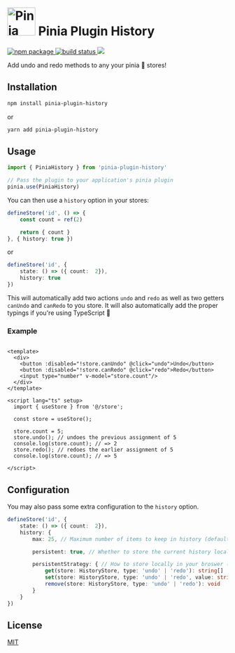 <h1>
  <img height="64" src="https://pinia.esm.dev/logo.svg" alt="Pinia logo">
  Pinia Plugin History
</h1>

<a href="https://npmjs.com/package/pinia-plugin-history">
  <img src="https://badgen.net/npm/v/pinia-plugin-history" alt="npm package">
</a>
<a href="https://github.com/yassilah/pinia-plugin-history/actions/workflows/run-tests.yml">
  <img src="https://github.com/yassilah/pinia-plugin-history/actions/workflows/run-tests.yml/badge.svg" alt="build status">
</a>
<a href="https://codecov.io/gh/yassilah/pinia-plugin-history">
  <img src="https://codecov.io/gh/yassilah/pinia-plugin-history/branch/main/graph/badge.svg"/>
</a>

Add undo and redo methods to any your pinia 🍍 stores!

## Installation

```sh
npm install pinia-plugin-history
```
or

```sh
yarn add pinia-plugin-history
```

## Usage

```ts
import { PiniaHistory } from 'pinia-plugin-history'

// Pass the plugin to your application's pinia plugin
pinia.use(PiniaHistory)
```

You can then use a `history` option in your stores:

```ts
defineStore('id', () => {
    const count = ref(2)

    return { count }
}, { history: true })
```
or 

```ts
defineStore('id', {
    state: () => ({ count:  2}),
    history: true
})
```

This will automatically add two actions `undo` and `redo` as well as two getters `canUndo` and `canRedo` to you store. It will also automatically add the proper typings if you're using TypeScript 🎉

### Example

```vue

<template>
  <div>
    <button :disabled="!store.canUndo" @click="undo">Undo</button>
    <button :disabled="!store.canRedo" @click="redo">Redo</button>
    <input type="number" v-model="store.count"/>
  </div>
</template>

<script lang="ts" setup>
  import { useStore } from '@/store';

  const store = useStore();

  store.count = 5;
  store.undo(); // undoes the previous assignment of 5
  console.log(store.count); // => 2
  store.redo(); // redoes the earlier assignment of 5
  console.log(store.count); // => 5

</script>
```

## Configuration

You may also pass some extra configuration to the `history` option.


```ts
defineStore('id', {
    state: () => ({ count:  2}),
    history: {
        max: 25, // Maximum number of items to keep in history (default: 10)

        persistent: true, // Whether to store the current history locally in your browser (default: false)

        persistentStrategy: { // How to store locally in your broswer (default: use `localStorage` if available)
            get(store: HistoryStore, type: 'undo' | 'redo'): string[] | undefined,
            set(store: HistoryStore, type: 'undo' | 'redo', value: string[]): void,
            remove(store: HistoryStore, type: 'undo' | 'redo'): void
        } 
    }
})
```
## License

[MIT](http://opensource.org/licenses/MIT)
